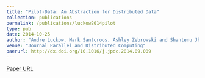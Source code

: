 ```yaml
---
title: "Pilot-Data: An Abstraction for Distributed Data"
collection: publications
permalink: /publications/luckow2014pilot
type: pub
date: 2014-10-25
author: "Andre Luckow, Mark Santcroos, Ashley Zebrowski and Shantenu Jha"
venue: "Journal Parallel and Distributed Computing"
paerurl: http://dx.doi.org/10.1016/j.jpdc.2014.09.009
---
```

[Paper URL](http://dx.doi.org/10.1016/j.jpdc.2014.09.009)
